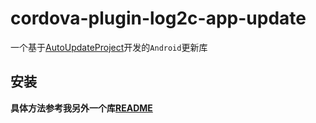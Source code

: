 # cordova-plugin-log2c-app-update

一个基于[AutoUpdateProject](https://github.com/MZCretin/AutoUpdateProject)开发的`Android`更新库

## 安装

**具体方法参考我另外一个库[README](https://github.com/log2c/cordova-plugin-log2c-aliyun-push/tree/%40ionic-native)**
